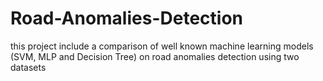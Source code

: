 # Road-Anomalies-Detection
this project include a comparison of well known machine learning models (SVM, MLP and Decision Tree) on road anomalies detection using two datasets
